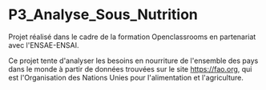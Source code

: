 # P3_Analyse_Sous_Nutrition

Projet réalisé dans le cadre de la formation Openclassrooms en partenariat avec l'ENSAE-ENSAI.

Ce projet tente d'analyser les besoins en nourriture de l'ensemble des pays dans le monde à partir de données trouvées sur le site https://fao.org, qui est l'Organisation des Nations Unies pour l'alimentation et l'agriculture.

